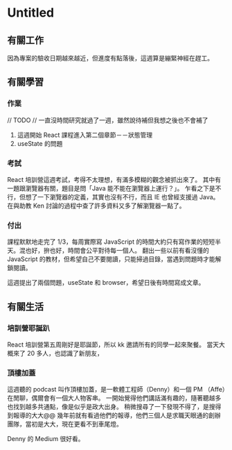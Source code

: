 # Untitled

## 有關工作
因為專案的驗收日期越來越近，但進度有點落後，這週算是繃緊神經在趕工。

## 有關學習

### 作業
// TODO
// 一直沒時間研究就過了一週，雖然說待補但我想之後也不會補了

1. 這週開始 React 課程進入第二個章節－－狀態管理
2. useState 的問題

### 考試
React 培訓營這週考試，考得不太理想，有滿多模糊的觀念被抓出來了。
其中有一題跟瀏覽器有關，題目是問「Java 能不能在瀏覽器上運行？」。
乍看之下是不行，但想了一下瀏覽器的定義，其實也沒有不行，而且 IE 也曾經支援過 Java。
在與助教 Ken 討論的過程中查了許多資料又多了解瀏覽器一點了。

### 付出
課程默默地走完了 1/3，每周實際寫 JavaScript 的時間大約只有寫作業的短短半天。混也好，拚也好，時間會公平對待每一個人。
翻出一些以前有看沒懂的 JavaScript 的教材，但希望自己不要閱讀，只能掃過目錄，當遇到問題時才能解鎖閱讀。

這週提出了兩個問題，useState 和 browser，希望日後有時間寫成文章。

## 有關生活

### 培訓營耶誕趴
React 培訓營第五周剛好是耶誕節，所以 kk 邀請所有的同學一起來聚餐。
當天大概來了 20 多人，也認識了新朋友，

### 頂樓加蓋
這週聽的 podcast 叫作頂樓加蓋，是一軟體工程師（Denny）和一個 PM （Affe）在閒聊，偶爾會有一個大人物客串。
一開始覺得他們講話滿有趣的，隨著聽越多也找到越多共通點，像是似乎是政大出身。
稍微搜尋了一下發現不得了，是搜得到報導的大大@@
幾年前就有看過他們的報導，他們三個人是求職天眼通的創辦團隊，當初是大大，現在更看不到車尾燈。

Denny 的 Medium 很好看。
